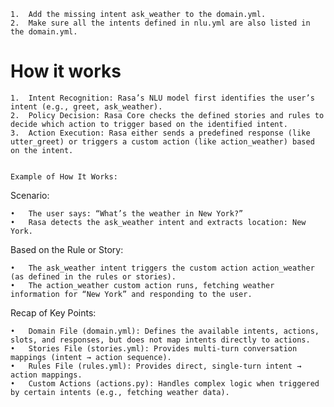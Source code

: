 	1.	Add the missing intent ask_weather to the domain.yml.
	2.	Make sure all the intents defined in nlu.yml are also listed in the domain.yml.

# How it works

	1.	Intent Recognition: Rasa’s NLU model first identifies the user’s intent (e.g., greet, ask_weather).
	2.	Policy Decision: Rasa Core checks the defined stories and rules to decide which action to trigger based on the identified intent.
	3.	Action Execution: Rasa either sends a predefined response (like utter_greet) or triggers a custom action (like action_weather) based on the intent.


    Example of How It Works:

Scenario:

	•	The user says: “What’s the weather in New York?”
	•	Rasa detects the ask_weather intent and extracts location: New York.

Based on the Rule or Story:

	•	The ask_weather intent triggers the custom action action_weather (as defined in the rules or stories).
	•	The action_weather custom action runs, fetching weather information for “New York” and responding to the user.

Recap of Key Points:

	•	Domain File (domain.yml): Defines the available intents, actions, slots, and responses, but does not map intents directly to actions.
	•	Stories File (stories.yml): Provides multi-turn conversation mappings (intent → action sequence).
	•	Rules File (rules.yml): Provides direct, single-turn intent → action mappings.
	•	Custom Actions (actions.py): Handles complex logic when triggered by certain intents (e.g., fetching weather data).

